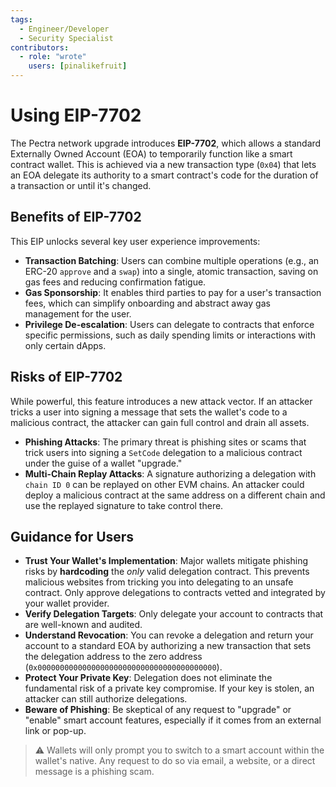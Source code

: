 ```yaml
---
tags:
  - Engineer/Developer
  - Security Specialist
contributors:
  - role: "wrote"
    users: [pinalikefruit]
---
```


# Using EIP-7702

The Pectra network upgrade introduces **EIP-7702**, which allows a standard Externally Owned Account (EOA) to temporarily function like a smart contract wallet. This is achieved via a new transaction type (`0x04`) that lets an EOA delegate its authority to a smart contract's code for the duration of a transaction or until it's changed.

## Benefits of EIP-7702

This EIP unlocks several key user experience improvements:

- **Transaction Batching**: Users can combine multiple operations (e.g., an ERC-20 `approve` and a `swap`) into a single, atomic transaction, saving on gas fees and reducing confirmation fatigue.
- **Gas Sponsorship**: It enables third parties to pay for a user's transaction fees, which can simplify onboarding and abstract away gas management for the user.
- **Privilege De-escalation**: Users can delegate to contracts that enforce specific permissions, such as daily spending limits or interactions with only certain dApps.

## Risks of EIP-7702

While powerful, this feature introduces a new attack vector. If an attacker tricks a user into signing a message that sets the wallet's code to a malicious contract, the attacker can gain full control and drain all assets.

- **Phishing Attacks**: The primary threat is phishing sites or scams that trick users into signing a `SetCode` delegation to a malicious contract under the guise of a wallet "upgrade."
- **Multi-Chain Replay Attacks**: A signature authorizing a delegation with `chain ID 0` can be replayed on other EVM chains. An attacker could deploy a malicious contract at the same address on a different chain and use the replayed signature to take control there.

## Guidance for Users

- **Trust Your Wallet's Implementation**: Major wallets mitigate phishing risks by **hardcoding** the *only* valid delegation contract. This prevents malicious websites from tricking you into delegating to an unsafe contract. Only approve delegations to contracts vetted and integrated by your wallet provider.
- **Verify Delegation Targets**: Only delegate your account to contracts that are well-known and audited.
- **Understand Revocation**: You can revoke a delegation and return your account to a standard EOA by authorizing a new transaction that sets the delegation address to the zero address (`0x0000000000000000000000000000000000000000`).
- **Protect Your Private Key**: Delegation does not eliminate the fundamental risk of a private key compromise. If your key is stolen, an attacker can still authorize delegations.
- **Beware of Phishing**: Be skeptical of any request to "upgrade" or "enable" smart account features, especially if it comes from an external link or pop-up.

> ⚠️ Wallets will only prompt you to switch to a smart account within the wallet's native. Any request to do so via email, a website, or a direct message is a phishing scam.
